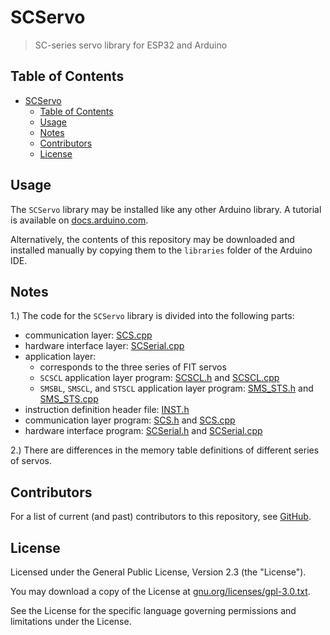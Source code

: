 # SCServo

> SC-series servo library for ESP32 and Arduino

## Table of Contents

<!-- TOC -->
* [SCServo](#scservo)
  * [Table of Contents](#table-of-contents)
  * [Usage](#usage)
  * [Notes](#notes)
  * [Contributors](#contributors)
  * [License](#license)
<!-- TOC -->

## Usage

The `SCServo` library may be installed like any other Arduino library. A tutorial is available on [docs.arduino.com](https://docs.arduino.cc/software/ide-v2/tutorials/ide-v2-installing-a-library/).

Alternatively, the contents of this repository may be downloaded and installed manually by copying them to the `libraries` folder of the Arduino IDE.

## Notes

1.) The code for the `SCServo` library is divided into the following parts:

- communication layer: [SCS.cpp](./SCS.cpp)
- hardware interface layer: [SCSerial.cpp](./SCSerial.cpp)
- application layer: 
  - corresponds to the three series of FIT servos
  - `SCSCL` application layer program: [SCSCL.h](./SCSCL.h) and [SCSCL.cpp](./SCSCL.cpp)
  - `SMSBL`, `SMSCL`, and `STSCL` application layer program: [SMS_STS.h](./SMS_STS.h) and [SMS_STS.cpp](./SMS_STS.cpp)
- instruction definition header file: [INST.h](./INST.h)
- communication layer program: [SCS.h](./SCS.h) and [SCS.cpp](./SCS.cpp)
- hardware interface program: [SCSerial.h](./SCSerial.h) and [SCSerial.cpp](./SCSerial.cpp)

2.) There are differences in the memory table definitions of different series of servos.

## Contributors

For a list of current (and past) contributors to this repository, see [GitHub](https://github.com/workloads/scservo/graphs/contributors).

## License

Licensed under the General Public License, Version 2.3 (the "License").

You may download a copy of the License at [gnu.org/licenses/gpl-3.0.txt](https://www.gnu.org/licenses/gpl-3.0.txt).

See the License for the specific language governing permissions and limitations under the License.
